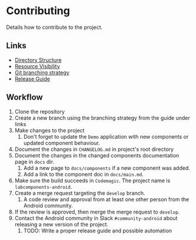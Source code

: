 # Contributing

Details how to contribute to the project.

## Links

- [Directory Structure](docs/directory_structure.md)
- [Resource Visibility](docs/resource_visibility.md)
- [Git branching strategy](https://confluence.lab.mobi/display/DEV/Git+branching+strategy)
- [Release Guide](docs/release_guide.md)

## Workflow

1. Clone the repository
2. Create a new branch using the branching strategy from the guide under links
3. Make changes to the project
   1. Don't forget to update the `Demo` application with new components or updated component behaviour.
4. Document the changes in `CHANGELOG.md` in project's root directory
5. Document the changes in the changed components documentation page in `docs` dir.
   1. Add a new page to `docs/components` if a new component was added.
   2. Add a link to the component doc in `docs/main.md`.
6. Make sure the build succeeds in `Codemagic`. The project name is `labcomponents-android`.
7. Create a merge request targeting the `develop` branch.
   1. A code review and approval from at least one other person from the Android community.
8. If the review is approved, then merge the merge request to `develop`.
9. Contact the Android community in Slack `#community-android` about releasing a new version of the project. 
   1. TODO: Write a proper release guide and possible automation 
